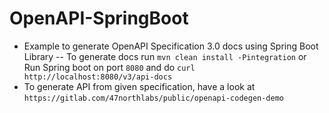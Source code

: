 # OpenAPI-SpringBoot

 - Example to generate OpenAPI Specification 3.0 docs using Spring Boot Library
    -- To generate docs run `mvn clean install -Pintegration` or Run Spring boot on port `8080` and do `curl http://localhost:8080/v3/api-docs`
 - To generate API from given specification, have a look at `https://gitlab.com/47northlabs/public/openapi-codegen-demo`
